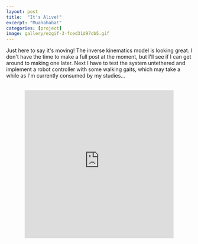 ```yaml
---
layout: post
title:  "It's Alive!"
excerpt: "Muahahaha!"
categories: [project]
image: gallery/ezgif-3-fced31d97cb5.gif
---
```


Just here to say it's moving! The inverse kinematics model is looking great. I don't have the time to make a full post at the moment, but I'll see if I can get around to making one later. Next I have to test the system untethered and implement a robot controller with some walking gaits, which may take a while as I'm currently consumed by my studies...

<br>
<div align="center"><iframe style="aspect-ratio: 16 / 9; max-width:80%;height:400px"  src="https://www.youtube.com/embed/zvvzg43DtZo" frameborder="0" allow="accelerometer; autoplay; clipboard-write; encrypted-media; gyroscope; picture-in-picture" allowfullscreen></iframe></div>
<br>
